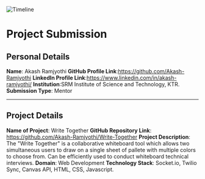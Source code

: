 ![Timeline](../assets/Header.png)
# Project Submission
## Personal Details
**Name**: Akash Ramjyothi
**GitHub Profile Link**:https://github.com/Akash-Ramjyothi
**LinkedIn Profile Link**:https://www.linkedin.com/in/akash-ramjyothi/
**Institution**:SRM Institute of Science and Technology, KTR.
**Submission Type**: Mentor
<hr>  

## Project Details
**Name of Project**: Write Together
**GitHub Repository Link**: https://github.com/Akash-Ramjyothi/Write-Together
**Project Description**:  The "Write Together" is a collaborative whiteboard tool which allows two simultaneous users to draw on a single sheet of pallete with multiple colors to choose from. Can be efficiently used to conduct whiteboard technical interviews.
**Domain**: Web Development
**Technology Stack**: Socket.io, Twilio Sync, Canvas API, HTML, CSS, Javascript.
